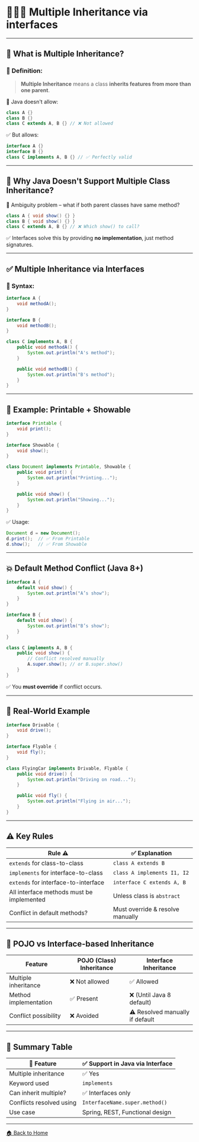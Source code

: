 # 🧑‍🧑‍🧒 Multiple Inheritance via interfaces

---

## 🧠 What is Multiple Inheritance?

### 📌 **Definition:**

> **Multiple Inheritance** means a class **inherits features from more than one parent**.

🛑 Java doesn't allow:

```java
class A {}
class B {}
class C extends A, B {} // ❌ Not allowed
```

✅ But allows:

```java
interface A {}
interface B {}
class C implements A, B {} // ✅ Perfectly valid
```

---

## 🤔 Why Java Doesn't Support Multiple Class Inheritance?

🔴 Ambiguity problem – what if both parent classes have same method?

```java
class A { void show() {} }
class B { void show() {} }
class C extends A, B {} // ❌ Which show() to call?
```

✅ Interfaces solve this by providing **no implementation**, just method signatures.

---

## ✅ Multiple Inheritance via Interfaces

### 🔧 Syntax:

```java
interface A {
    void methodA();
}

interface B {
    void methodB();
}

class C implements A, B {
    public void methodA() {
        System.out.println("A's method");
    }

    public void methodB() {
        System.out.println("B's method");
    }
}
```

---

## 🧪 Example: Printable + Showable

```java
interface Printable {
    void print();
}

interface Showable {
    void show();
}

class Document implements Printable, Showable {
    public void print() {
        System.out.println("Printing...");
    }

    public void show() {
        System.out.println("Showing...");
    }
}
```

✅ Usage:

```java
Document d = new Document();
d.print();  // ✅ From Printable
d.show();   // ✅ From Showable
```

---

## 💥 Default Method Conflict (Java 8+)

```java
interface A {
    default void show() {
        System.out.println("A’s show");
    }
}

interface B {
    default void show() {
        System.out.println("B’s show");
    }
}

class C implements A, B {
    public void show() {
        // Conflict resolved manually
        A.super.show(); // or B.super.show()
    }
}
```

✅ You **must override** if conflict occurs.

---

## 🎯 Real-World Example

```java
interface Drivable {
    void drive();
}

interface Flyable {
    void fly();
}

class FlyingCar implements Drivable, Flyable {
    public void drive() {
        System.out.println("Driving on road...");
    }

    public void fly() {
        System.out.println("Flying in air...");
    }
}
```

---

## ⚠️ Key Rules

| Rule ⚠️                                   | ✅ Explanation                    |
| ----------------------------------------- | -------------------------------- |
| `extends` for class-to-class              | `class A extends B`              |
| `implements` for interface-to-class       | `class A implements I1, I2`      |
| `extends` for interface-to-interface      | `interface C extends A, B`       |
| All interface methods must be implemented | Unless class is `abstract`       |
| Conflict in default methods?              | Must override & resolve manually |

---

## 🧠 POJO vs Interface-based Inheritance

| Feature               | POJO (Class) Inheritance | Interface Inheritance           |
| --------------------- | ------------------------ | ------------------------------- |
| Multiple inheritance  | ❌ Not allowed            | ✅ Allowed                       |
| Method implementation | ✅ Present                | ❌ (Until Java 8 default)        |
| Conflict possibility  | ❌ Avoided                | ⚠️ Resolved manually if default |

---

## 🏁 Summary Table

| 🔧 Feature               | ✅ Support in Java via Interface |
| ------------------------ | ------------------------------- |
| Multiple inheritance     | ✅ Yes                           |
| Keyword used             | `implements`                    |
| Can inherit multiple?    | ✅ Interfaces only               |
| Conflicts resolved using | `InterfaceName.super.method()`  |
| Use case                 | Spring, REST, Functional design |

---
[🏠 Back to Home](../..)

